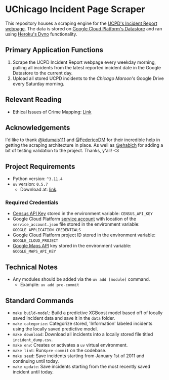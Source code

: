 # UChicago Incident Page Scraper
This repository houses a scraping engine for the [UCPD's Incident Report webpage](https://incidentreports.uchicago.edu/). The data is stored on
[Google Cloud Platform's Datastore](https://cloud.google.com/datastore) and ran using [Heroku's Dyno](https://devcenter.heroku.com/articles/dyno-types) functionality.

## Primary Application Functions
1. Scrape the UCPD Incident Report webpage every weekday morning, pulling all incidents from the latest reported incident date in the Google Datastore to the current day.
2. Upload all stored UCPD incidents to the _Chicago Maroon_'s Google Drive every Saturday morning.

## Relevant Reading
- Ethical Issues of Crime Mapping: [Link](https://storymaps.arcgis.com/stories/9b71d1fba77641a0ad35b07b23aae66b?utm_source=pocket_saves)

## Acknowledgements
I'd like to thank [@kdumais111](https://github.com/kdumais111) and [@FedericoDM](https://github.com/FedericoDM) for their incredible help in getting the scraping architecture in place.
As well as [@ehabich](https://github.com/ehabich) for adding a bit of testing validation to the project. Thanks, y'all! <3

## Project Requirements
- Python version: `^3.11.4`
- `uv` version: `0.5.7`
  - Download at: [link](https://docs.astral.sh/uv/).

### Required Credentials
- [Census API Key](https://api.census.gov/data/key_signup.html) stored in the environment variable: `CENSUS_API_KEY`
- Google Cloud Platform [service account](https://cloud.google.com/iam/docs/service-account-overview) with location of the `service_account.json` file stored in the environment
variable: `GOOGLE_APPLICATION_CREDENTIALS`
- Google Cloud Platform project ID stored in the environment variable: `GOOGLE_CLOUD_PROJECT`
- [Google Maps API](https://developers.google.com/maps/documentation/geocoding/get-api-key) key stored in the environment variable: `GOOGLE_MAPS_API_KEY`

## Technical Notes
- Any modules should be added via the `uv add [module]` command.
  - Example: `uv add pre-commit`

## Standard Commands
- `make build-model`: Build a predictive XGBoost model based off of locally saved incident data and save it in the `data` folder.
- `make categorize`: Categorize stored, 'Information' labeled incidents using the locally saved predictive model.
- `make download`: Download all incidents into a locally stored file titled `incident_dump.csv`.
- `make env`: Creates or activates a `uv` virtual environment.
- `make lint`: Runs`pre-commit` on the codebase.
- `make seed`: Save incidents starting from January 1st of 2011 and continuing until today.
- `make update`: Save incidents starting from the most recently saved incident until today.
